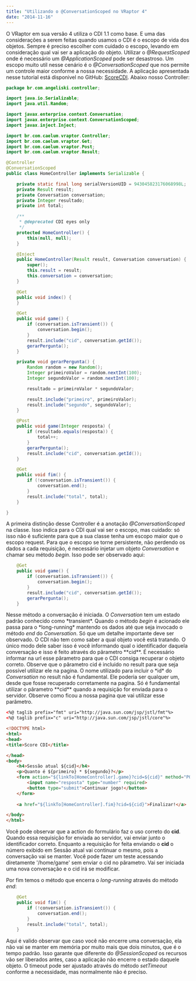 ```yaml
---
title: "Utilizando o @ConversationScoped no VRaptor 4"
date: "2014-11-16"
---
```


O VRaptor em sua versão 4 utiliza o CDI 1.1 como base. E uma das considerações a serem feitas quando usamos o CDI é o escopo de vida dos objetos. Sempre é preciso escolher com cuidado o escopo, levando em consideração qual vai ser a aplicação do objeto. Utilizar o _@RequestScoped_ onde é necessário um _@ApplicationScoped_ pode ser desastroso. Um escopo muito util nesse cenário é o _@ConversationScoped_ que nos permite um controle maior conforme a nossa necessidade. A aplicação apresentada nesse tutorial está disponivel no GitHub: [ScoreCDI](https://github.com/angeliski/ScoreCDI "ScoreCDI"). Abaixo nosso Controller:


```java
package br.com.angeliski.controller;

import java.io.Serializable;
import java.util.Random;

import javax.enterprise.context.Conversation;
import javax.enterprise.context.ConversationScoped;
import javax.inject.Inject;

import br.com.caelum.vraptor.Controller;
import br.com.caelum.vraptor.Get;
import br.com.caelum.vraptor.Post;
import br.com.caelum.vraptor.Result;

@Controller
@ConversationScoped
public class HomeController implements Serializable {

	private static final long serialVersionUID = 943045823176068998L;
	private Result result;
	private Conversation conversation;
	private Integer resultado;
	private int total;

	/**
	 * @deprecated CDI eyes only
	 */
	protected HomeController() {
		this(null, null);
	}

	@Inject
	public HomeController(Result result, Conversation conversation) {
		super();
		this.result = result;
		this.conversation = conversation;
	}

	@Get
	public void index() {
	}

	@Get
	public void game() {
		if (conversation.isTransient()) {
			conversation.begin();
		}
		result.include("cid", conversation.getId());
		gerarPergunta();
	}

	private void gerarPergunta() {
		Random random = new Random();
		Integer primeiroValor = random.nextInt(100);
		Integer segundoValor = random.nextInt(100);

		resultado = primeiroValor * segundoValor;

		result.include("primeiro", primeiroValor);
		result.include("segundo", segundoValor);
	}

	@Post
	public void game(Integer resposta) {
		if (resultado.equals(resposta)) {
			total++;
		}
		gerarPergunta();
		result.include("cid", conversation.getId());
	}

	@Get
	public void fim() {
		if (!conversation.isTransient()) {
			conversation.end();
		}
		result.include("total", total);
	}

} 
```

A primeira distinção desse Controller é a anotação _@ConversationScoped_ na classe. Isso indica para o CDI qual vai ser o escopo, mas cuidado: só isso não é suficiente para que a sua classe tenha um escopo maior que o escopo request. Para que o escopo se torne persistente, não perdendo os dados a cada requisição, é necessário injetar um objeto _Conversation_ e chamar seu método _begin_. Isso pode ser observado aqui:

```java
	@Get
	public void game() {
		if (conversation.isTransient()) {
			conversation.begin();
		}
		result.include("cid", conversation.getId());
		gerarPergunta();
	}
```
Nesse método a conversação é iniciada. O _Conversation_ tem um estado padrão conhecido como \*transient\*. Quando o método _begin_ é acionado ele passa para o \*long-running\* mantendo os dados até que seja invocado o método _end_ do _Conversation_. Só que um detalhe importante deve ser observado. O CDI não tem como saber a qual objeto você está tratando. O único modo dele saber isso é você informando qual o identificador daquela conversação e isso é feito através do pârametro \*\*cid\*\*. É necessário informar na url esse pârametro para que o CDI consiga recuperar o objeto correto. Observe que o pârametro cid é incluido no result para que seja possível utilizar ele na pagina. O nome utilizado para incluir o \*id\* do _Conversation_ no result não é fundamental. Ele poderia ser qualquer um, desde que fosse recuperado corretamente na pagina. Só é fundamental utilizar o pârametro \*\*cid\*\* quando a requisição for enviada para o servidor. Observe como ficou a nossa pagina que vai utilizar esse parâmetro.

```html
<%@ taglib prefix="fmt" uri="http://java.sun.com/jsp/jstl/fmt"%>
<%@ taglib prefix="c" uri="http://java.sun.com/jsp/jstl/core"%>

<!DOCTYPE html>
<html>
<head>
<title>Score CDI</title>

</head>
<body>
	<h4>Sessão atual ${cid}</h4>
	<p>Quanto é ${primeiro} * ${segundo}?</p>
	<form action="${linkTo[HomeController].game}?cid=${cid}" method="POST">
		<input name="resposta" type="number" required>
		<button type="submit">Continuar jogo!</button>
	</form>
	
	<a href="${linkTo[HomeController].fim}?cid=${cid}">Finalizar!</a>

</body>
</html>
```
Você pode observar que a action do formulário faz o uso correto do **cid**. Quando essa requisição for enviada ao servidor, vai enviar junto o identificador correto. Enquanto a requisição for feita enviando o **cid** o número exibido em Sessão atual vai continuar o mesmo, pois a conversação vai se manter. Você pode fazer um teste acessando diretamente '/home/game' sem enviar o cid no pârametro. Vai ser iniciada uma nova conversação e o cid irá se modificar.

Por fim temos o método que encerra o *long-running* através do método _end_:

```java
	@Get
	public void fim() {
		if (!conversation.isTransient()) {
			conversation.end();
		}
		result.include("total", total);
	}
```

Aqui é valido observar que caso você não encerre uma conversação, ela não vai se manter em memória por muito mais que dois minutos, que é o tempo padrão. Isso garante que diferente do _@SessionScoped_ os recursos vão ser liberados antes, caso a aplicação não encerre o estado daquele objeto. O timeout pode ser ajustado através do método _setTimeout_ conforme a necessidade, mas normalmente não é preciso.


<Signature />

